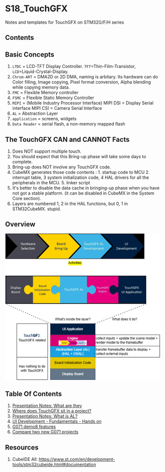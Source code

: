 # S18_TouchGFX
Notes and templates for TouchGFX on STM32G/F/H series

## Contents


## Basic Concepts
1. `LTDC` =  LCD-TFT Display Controller. `TFT`=Thin-Film-Transistor, `LCD`=Liquid-Crystal-Display. 
2. `Chrom-ART` = DMA2D or 2D DMA, naming is arbitary.  Its hardware can do Color filling, Image copying, Pixel format conversion, Alpha blending while copying memory data.
3. `FMC` = Flexible Memory controller
4. `FSMC` = Flexible Static Memory Controller
5. `MIPI` = (Mobile Industry Processor Interface) 
	MIPI DSI = Display Serial interface
	MIPI CSI = Camera Serial Interface
6. `AL` = Abstraction Layer 
7. `application` = screens, widgets
8. `Data Reader` = serial flash, a non-memory mapped flash

## The TouchGFX CAN and CANNOT Facts
1. Does NOT support multiple touch.
1. You should expect that this Bring-up phase will take some days to complete.
1. Bring-up does NOT involve any TouchGFX code.
1. CubeMX generates those code contents : 1. startup code to MCU 2. interrupt table, 3 system initialization code, 4 HAL drivers for all the peripherals in the MCU. 5. linker script
1. It's better to disable the data cache in bringing-up phase when you have not got a stable platform. (it can be disabled in CubeMX in the System Core section).
1. Layers are numbered 1, 2 in the HAL functions, but 0, 1 in STM32CubeMX. stupid.

## Overview

![overview](./01-reading-notes/presentation4/overview.png)

## Table Of Contents
1. [Presentation Notes: What are they](./01-reading-notes/presentation1-3/note1.md)
1. [Where does TouchGFX sit in a project?](./01-reading-notes/presentation4/overview.md)
2. [Presentation Notes: What is AL?](./01-reading-notes/3-AL-layer/what-is-AL-in-touchGFX.md)
1. [UI Development - Fundamentals - Hands on](./01-reading-notes/presentation5-UI-Development/ui-development.md)
3. [G071 demo8 features](./11-G071-Demos/doc_demos.md/demos.md)
4. [Compare two new G071 projects](./11-G071-Demos/CompareTwoNewProject/compare_proj.md)

## Resources
1. CubeIDE All: https://www.st.com/en/development-tools/stm32cubeide.html#documentation
